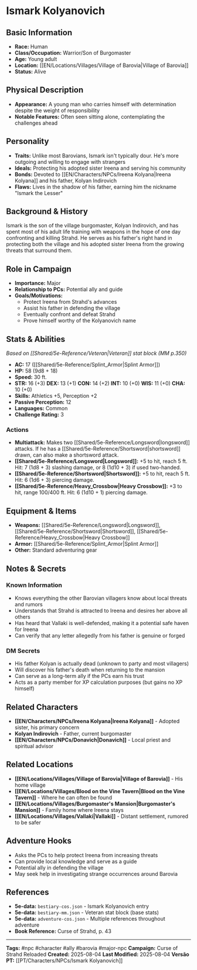 # Ismark Kolyanovich

## Basic Information
- **Race:** Human
- **Class/Occupation:** Warrior/Son of Burgomaster
- **Age:** Young adult
- **Location:** [[EN/Locations/Villages/Village of Barovia|Village of Barovia]]
- **Status:** Alive

## Physical Description
- **Appearance:** A young man who carries himself with determination despite the weight of responsibility
- **Notable Features:** Often seen sitting alone, contemplating the challenges ahead

## Personality
- **Traits:** Unlike most Barovians, Ismark isn't typically dour. He's more outgoing and willing to engage with strangers
- **Ideals:** Protecting his adopted sister Ireena and serving his community
- **Bonds:** Devoted to [[EN/Characters/NPCs/Ireena Kolyana|Ireena Kolyana]] and his father, Kolyan Indirovich
- **Flaws:** Lives in the shadow of his father, earning him the nickname "Ismark the Lesser"

## Background & History
Ismark is the son of the village burgomaster, Kolyan Indirovich, and has spent most of his adult life training with weapons in the hope of one day confronting and killing Strahd. He serves as his father's right hand in protecting both the village and his adopted sister Ireena from the growing threats that surround them.

## Role in Campaign
- **Importance:** Major
- **Relationship to PCs:** Potential ally and guide
- **Goals/Motivations:** 
  - Protect Ireena from Strahd's advances
  - Assist his father in defending the village
  - Eventually confront and defeat Strahd
  - Prove himself worthy of the Kolyanovich name

## Stats & Abilities
*Based on [[Shared/5e-Reference/Veteran|Veteran]] stat block (MM p.350)*

- **AC:** 17 ([[Shared/5e-Reference/Splint_Armor|Splint Armor]])
- **HP:** 58 (9d8 + 18)
- **Speed:** 30 ft.
- **STR:** 16 (+3) **DEX:** 13 (+1) **CON:** 14 (+2) **INT:** 10 (+0) **WIS:** 11 (+0) **CHA:** 10 (+0)
- **Skills:** Athletics +5, Perception +2
- **Passive Perception:** 12
- **Languages:** Common
- **Challenge Rating:** 3

### Actions
- **Multiattack:** Makes two [[Shared/5e-Reference/Longsword|longsword]] attacks. If he has a [[Shared/5e-Reference/Shortsword|shortsword]] drawn, can also make a shortsword attack.
- **[[Shared/5e-Reference/Longsword|Longsword]]:** +5 to hit, reach 5 ft. Hit: 7 (1d8 + 3) slashing damage, or 8 (1d10 + 3) if used two-handed.
- **[[Shared/5e-Reference/Shortsword|Shortsword]]:** +5 to hit, reach 5 ft. Hit: 6 (1d6 + 3) piercing damage.
- **[[Shared/5e-Reference/Heavy_Crossbow|Heavy Crossbow]]:** +3 to hit, range 100/400 ft. Hit: 6 (1d10 + 1) piercing damage.

## Equipment & Items
- **Weapons:** [[Shared/5e-Reference/Longsword|Longsword]], [[Shared/5e-Reference/Shortsword|Shortsword]], [[Shared/5e-Reference/Heavy_Crossbow|Heavy Crossbow]]
- **Armor:** [[Shared/5e-Reference/Splint_Armor|Splint Armor]]
- **Other:** Standard adventuring gear

## Notes & Secrets
### Known Information
- Knows everything the other Barovian villagers know about local threats and rumors
- Understands that Strahd is attracted to Ireena and desires her above all others
- Has heard that Vallaki is well-defended, making it a potential safe haven for Ireena
- Can verify that any letter allegedly from his father is genuine or forged

### DM Secrets
- His father Kolyan is actually dead (unknown to party and most villagers)
- Will discover his father's death when returning to the mansion
- Can serve as a long-term ally if the PCs earn his trust
- Acts as a party member for XP calculation purposes (but gains no XP himself)

## Related Characters
- **[[EN/Characters/NPCs/Ireena Kolyana|Ireena Kolyana]]** - Adopted sister, his primary concern
- **Kolyan Indirovich** - Father, current burgomaster
- **[[EN/Characters/NPCs/Donavich|Donavich]]** - Local priest and spiritual advisor

## Related Locations
- **[[EN/Locations/Villages/Village of Barovia|Village of Barovia]]** - His home village
- **[[EN/Locations/Villages/Blood on the Vine Tavern|Blood on the Vine Tavern]]** - Where he can often be found
- **[[EN/Locations/Villages/Burgomaster's Mansion|Burgomaster's Mansion]]** - Family home where Ireena stays
- **[[EN/Locations/Villages/Vallaki|Vallaki]]** - Distant settlement, rumored to be safer

## Adventure Hooks
- Asks the PCs to help protect Ireena from increasing threats
- Can provide local knowledge and serve as a guide
- Potential ally in defending the village
- May seek help in investigating strange occurrences around Barovia

## References
- **5e-data:** `bestiary-cos.json` - Ismark Kolyanovich entry
- **5e-data:** `bestiary-mm.json` - Veteran stat block (base stats)
- **5e-data:** `adventure-cos.json` - Multiple references throughout adventure
- **Book Reference:** Curse of Strahd, p. 43

---
**Tags:** #npc #character #ally #barovia #major-npc
**Campaign:** Curse of Strahd Reloaded
**Created:** 2025-08-04
**Last Modified:** 2025-08-04
**Versão PT:** [[PT/Characters/NPCs/Ismark Kolyanovich]]